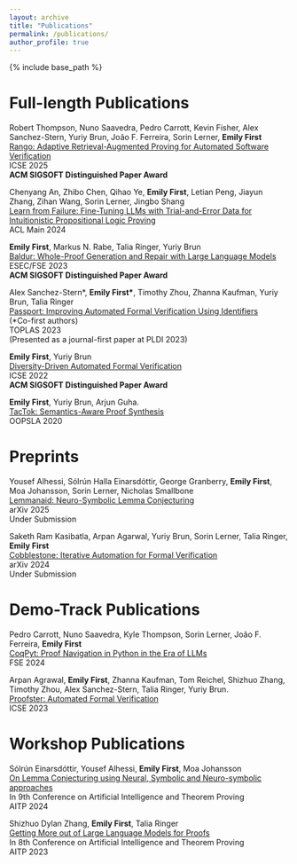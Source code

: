 ```yaml
---
layout: archive
title: "Publications"
permalink: /publications/
author_profile: true
---
```


{% include base_path %}


Full-length Publications 
======
Robert Thompson, Nuno Saavedra, Pedro Carrott, Kevin Fisher, Alex Sanchez-Stern, Yuriy Brun, João F. Ferreira, Sorin Lerner, **Emily First**\
[Rango: Adaptive Retrieval-Augmented Proving for Automated Software Verification](https://people.cs.umass.edu/~brun/pubs.php?key=Thompson25icse&bib=pubs%252Fbrun.bib)\
ICSE 2025\
**ACM SIGSOFT Distinguished Paper Award**

Chenyang An, Zhibo Chen, Qihao Ye, **Emily First**, Letian Peng, Jiayun Zhang, Zihan Wang, Sorin Lerner, Jingbo Shang\
[Learn from Failure: Fine-Tuning LLMs with Trial-and-Error Data for Intuitionistic Propositional Logic Proving](https://aclanthology.org/2024.acl-long.45)\
ACL Main 2024

**Emily First**, Markus N. Rabe, Talia Ringer, Yuriy Brun\
[Baldur: Whole-Proof Generation and Repair with Large Language Models](https://dl.acm.org/doi/10.1145/3611643.3616243)\
ESEC/FSE 2023\
**ACM SIGSOFT Distinguished Paper Award**

Alex Sanchez-Stern\*, **Emily First\***, Timothy Zhou, Zhanna Kaufman, Yuriy Brun, Talia Ringer\
[Passport: Improving Automated Formal Verification Using Identifiers](https://dl.acm.org/doi/10.1145/3593374)\
(*Co-first authors)\
TOPLAS 2023\
(Presented as a journal-first paper at PLDI 2023)

**Emily First**, Yuriy Brun\
[Diversity-Driven Automated Formal Verification](https://dl.acm.org/doi/10.1145/3510003.3510138)\
ICSE 2022\
**ACM SIGSOFT Distinguished Paper Award**

**Emily First**, Yuriy Brun, Arjun Guha.\
[TacTok: Semantics-Aware Proof Synthesis](https://dl.acm.org/doi/10.1145/3428299)\
OOPSLA 2020

Preprints
======

Yousef Alhessi, Sólrún Halla Einarsdóttir, George Granberry, **Emily First**, Moa Johansson, Sorin Lerner, Nicholas Smallbone\
[Lemmanaid: Neuro-Symbolic Lemma Conjecturing](https://arxiv.org/abs/2504.04942)\
arXiv 2025\
Under Submission

Saketh Ram Kasibatla, Arpan Agarwal, Yuriy Brun, Sorin Lerner, Talia Ringer, **Emily First**\
[Cobblestone: Iterative Automation for Formal Verification](https://arxiv.org/abs/2410.19940)\
arXiv 2024\
Under Submission

Demo-Track Publications
======
Pedro Carrott, Nuno Saavedra, Kyle Thompson, Sorin Lerner, João F. Ferreira, **Emily First**\
[CoqPyt: Proof Navigation in Python in the Era of LLMs](https://dl.acm.org/doi/10.1145/3663529.3663814)\
FSE 2024

Arpan Agrawal, **Emily First**, Zhanna Kaufman, Tom Reichel, Shizhuo Zhang, Timothy Zhou,  Alex Sanchez-Stern, Talia Ringer, Yuriy Brun.\
[Proofster: Automated Formal Verification](https://dl.acm.org/doi/10.1109/ICSE-Companion58688.2023.00018)\
ICSE 2023


Workshop Publications 
======
Sólrún Einarsdóttir, Yousef Alhessi, **Emily First**, Moa Johansson\
[On Lemma Conjecturing using Neural, Symbolic and Neuro-symbolic approaches](https://aitp-conference.org/2024/abstract/AITP_2024_paper_32.pdf)\
In 9th Conference on Artificial Intelligence and Theorem Proving\
AITP 2024

Shizhuo Dylan Zhang, **Emily First**, Talia Ringer\
[Getting More out of Large Language Models for Proofs](https://aitp-conference.org/2023/abstract/AITP_2023_paper_3.pdf)\
In 8th Conference on Artificial Intelligence and Theorem Proving\
AITP 2023
